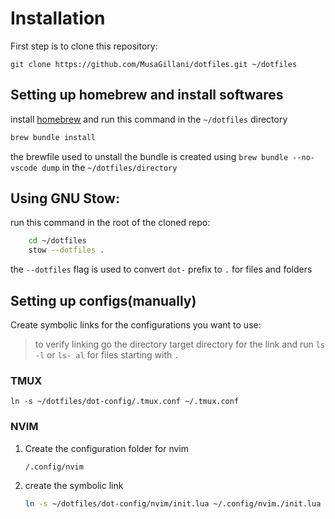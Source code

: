 # Installation

First step is to clone this repository:

    git clone https://github.com/MusaGillani/dotfiles.git ~/dotfiles

## Setting up homebrew and install softwares

install [homebrew](https://brew.sh/) and run this command in the `~/dotfiles` directory

```sh
brew bundle install
```

the brewfile used to unstall the bundle is created using `brew bundle --no-vscode dump` in the `~/dotfiles/directory`


## Using GNU Stow:

run this command in the root of the cloned repo:

```sh
    cd ~/dotfiles
    stow --dotfiles .
```

the `--dotfiles` flag is used to convert `dot-` prefix to `.` for files and folders

## Setting up configs(manually)
Create symbolic links for the configurations you want to use:

> to verify linking go the directory target directory for the link and run `ls -l` or `ls- al` for files starting with `.`

### TMUX

    ln -s ~/dotfiles/dot-config/.tmux.conf ~/.tmux.conf

### NVIM

1. Create the configuration folder for nvim

    `/.config/nvim`

2. create the symbolic link
    ```sh
    ln -s ~/dotfiles/dot-config/nvim/init.lua ~/.config/nvim./init.lua
    ```
